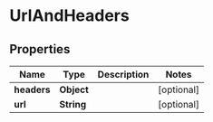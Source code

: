 # UrlAndHeaders

## Properties
Name | Type | Description | Notes
------------ | ------------- | ------------- | -------------
**headers** | **Object** |  |  [optional]
**url** | **String** |  |  [optional]
